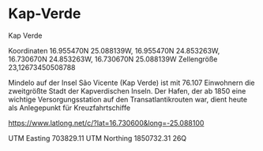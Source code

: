 # Kap-Verde
Kap Verde

Koordinaten 16.955470N 25.088139W, 16.955470N 24.853263W, 16.730670N 24.853263W, 16.730670N 25.088139W
Zellengröße 23,12673450508788

Mindelo auf der Insel São Vicente (Kap Verde) ist mit 76.107 Einwohnern die zweitgrößte Stadt der Kapverdischen Inseln. 
Der Hafen, der ab 1850 eine wichtige Versorgungsstation auf den Transatlantikrouten war, dient heute als Anlegepunkt für Kreuzfahrtschiffe


https://www.latlong.net/c/?lat=16.730600&long=-25.088100

UTM Easting 703829.11
UTM Northing 1850732.31
26Q
